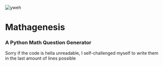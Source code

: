 ![yweh](https://postimg.cc/TLD0qyXt)
# Mathagenesis
### A Python Math Question Generator
Sorry if the code is hella unreadable, I self-challenged myself to write them in the last amount of lines possible
